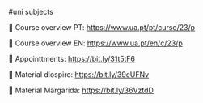 #uni subjects 

📱 Course overview PT: https://www.ua.pt/pt/curso/23/p

📱 Course overview EN: https://www.ua.pt/en/c/23/p

📌 Appointtments: https://bit.ly/31t5tF6

📌 Material diospiro: https://bit.ly/39eUFNv

📌 Material Margarida: https://bit.ly/36VztdD


